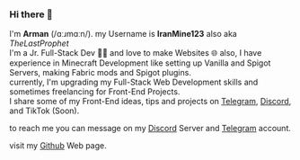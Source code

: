 ### Hi there 👋

I'm **Arman** (/ɑːɹmɑːn/). my Username is **IranMine123** also aka _TheLastProphet_<br>
I'm a Jr. Full-Stack Dev 🧑‍💻 and love to make Websites 🌐
also, I have experience in Minecraft Development like setting up Vanilla and Spigot Servers, making Fabric mods and Spigot plugins.<br>
currently, I'm upgrading my Full-Stack Web Development skills and sometimes freelancing for Front-End Projects.<br>
I share some of my Front-End ideas, tips and projects on [Telegram](https://t.me/@ArmanStudios), [Discord](https://discord.gg/xbTxvGGPVj), and TikTok (Soon).

to reach me you can message on my [Discord](https://discord.gg/xbTxvGGPVj
) Server and [Telegram](https://t.me/@IranMine123) account.

visit my [Github](https://iranmine123.github.io) Web page.

<!--
**IranMine123/iranmine123** is a ✨ _special_ ✨ repository because its `README.md` (this file) appears on your GitHub profile.

Here are some ideas to get you started:

- 🔭 I’m currently working on ...
- 🌱 I’m currently learning ...
- 👯 I’m looking to collaborate on ...
- 🤔 I’m looking for help with ...
- 💬 Ask me about ...
- 📫 How to reach me: ...
- 😄 Pronouns: ...
- ⚡ Fun fact: ...
-->
